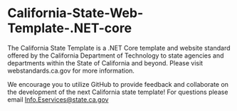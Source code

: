 # California-State-Web-Template-.NET-core

The California State Template is a .NET Core template and website standard offered by the California Department of Technology to state agencies and departments within the State of California and beyond. Please visit webstandards.ca.gov for more information.

We encourage you to utilize GitHub to provide feedback and collaborate on the development of the next California state template! For questions please email Info.Eservices@state.ca.gov
